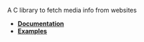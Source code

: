 A C library to fetch media info from websites

* **[Documentation](https://rafostar.github.io/gtuber/doc/)**
* **[Examples](https://rafostar.github.io/gtuber/examples/)**

